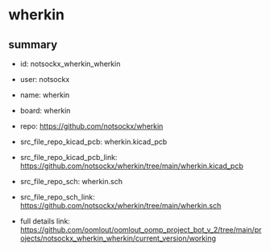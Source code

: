 # wherkin
 
## summary 
* id: notsockx_wherkin_wherkin
* user: notsockx
* name: wherkin
* board: wherkin
* repo: https://github.com/notsockx/wherkin
* src_file_repo_kicad_pcb: wherkin.kicad_pcb
* src_file_repo_kicad_pcb_link: https://github.com/notsockx/wherkin/tree/main/wherkin.kicad_pcb


* src_file_repo_sch: wherkin.sch
* src_file_repo_sch_link: https://github.com/notsockx/wherkin/tree/main/wherkin.sch
* full details link: https://github.com/oomlout/oomlout_oomp_project_bot_v_2/tree/main/projects/notsockx_wherkin_wherkin/current_version/working  







